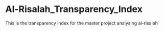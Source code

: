# Al-Risalah_Transparency_Index
This is the transparency index for the master project analysing al-risalah 
